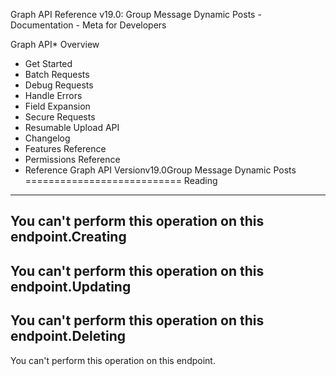 Graph API Reference v19.0: Group Message Dynamic Posts - Documentation - Meta for Developers

Graph API* Overview
* Get Started
* Batch Requests
* Debug Requests
* Handle Errors
* Field Expansion
* Secure Requests
* Resumable Upload API
* Changelog
* Features Reference
* Permissions Reference
* Reference
Graph API Versionv19.0Group Message Dynamic Posts
===========================
Reading
-------
You can't perform this operation on this endpoint.Creating
--------
You can't perform this operation on this endpoint.Updating
--------
You can't perform this operation on this endpoint.Deleting
--------
You can't perform this operation on this endpoint.